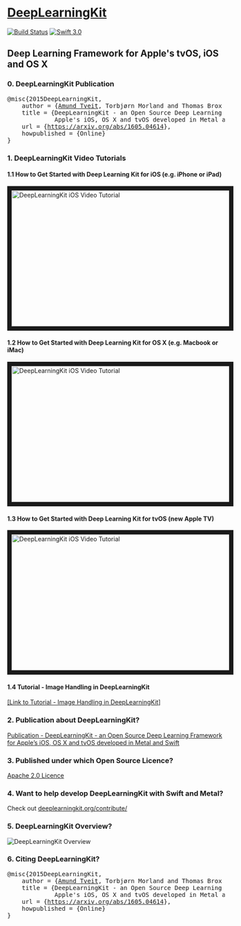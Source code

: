 # [DeepLearningKit](http://deeplearningkit.org)

[![Build Status](https://travis-ci.org/Allezxandre/DeepLearningKit.svg?branch=swift3)](https://travis-ci.org/Allezxandre/DeepLearningKit)
[![Swift 3.0](https://img.shields.io/badge/Swift-3.0-red.svg)](https://swift.org)

## Deep Learning Framework for Apple's tvOS, iOS and OS X

### 0. DeepLearningKit Publication
<pre>
@misc{2015DeepLearningKit,
    author = {<a href="https://amundtveit.com">Amund Tveit</a>, Torbjørn Morland and Thomas Brox Røst},
    title = {DeepLearningKit - an Open Source Deep Learning Framework for 
             Apple's iOS, OS X and tvOS developed in Metal and Swift}, 
    url = {<a href="https://arxiv.org/abs/1605.04614">https://arxiv.org/abs/1605.04614</a>},
    howpublished = {Online}
}
</pre>

### 1. DeepLearningKit Video Tutorials

#### 1.1 How to Get Started with Deep Learning Kit for iOS (e.g. iPhone or iPad)
<a href="http://www.youtube.com/watch?feature=player_embedded&v=i5FxMbcKFiw" target="_blank"><img src="http://img.youtube.com/vi/i5FxMbcKFiw/0.jpg" 
alt="DeepLearningKit iOS Video Tutorial" width="560" height="315" border="10" /></a>

#### 1.2 How to Get Started with Deep Learning Kit for OS X (e.g. Macbook or iMac)
<a href="http://www.youtube.com/watch?feature=player_embedded&v=fBAKLGYtK2o" target="_blank"><img src="http://img.youtube.com/vi/i5FxMbcKFiw/0.jpg" 
alt="DeepLearningKit iOS Video Tutorial" width="560" height="315" border="10" /></a>

#### 1.3 How to Get Started with Deep Learning Kit for tvOS (new Apple TV) 
<a href="http://www.youtube.com/watch?feature=player_embedded&v=2UZeVO1QvLI" target="_blank"><img src="http://img.youtube.com/vi/i5FxMbcKFiw/0.jpg" 
alt="DeepLearningKit iOS Video Tutorial" width="560" height="315" border="10" /></a>

#### 1.4 Tutorial - Image Handling in DeepLearningKit
<a href="http://deeplearningkit.org/tutorials-for-ios-os-x-and-tvos/tutorial-image-handling-in-deeplearningkit/">[Link to Tutorial - Image Handling in DeepLearningKit]</a>

### 2. Publication about DeepLearningKit?
[Publication - DeepLearningKit - an Open Source Deep Learning
Framework for Apple’s iOS, OS X and tvOS
developed in Metal and Swift](http://deeplearningkit.org/wp-content/uploads/2016/01/DeepLearningKitPaper.pdf)

### 3. Published under which Open Source Licence?
[Apache 2.0 Licence](https://github.com/DeepLearningKit/DeepLearningKit/blob/master/LICENSE)

### 4. Want to help develop DeepLearningKit with Swift and Metal?
Check out [deeplearningkit.org/contribute/](http://deeplearningkit.org/contribute/)

### 5. DeepLearningKit Overview?
![DeepLearningKit Overview](http://deeplearningkit.github.io/DeepLearningKit/imgs/deeplearningkitoverview.png)

### 6. Citing DeepLearningKit?
<pre>
@misc{2015DeepLearningKit,
    author = {<a href="https://deeplearning.education">Amund Tveit</a>, Torbjørn Morland and Thomas Brox Røst},
    title = {DeepLearningKit - an Open Source Deep Learning Framework for 
             Apple's iOS, OS X and tvOS developed in Metal and Swift}, 
    url = {<a href="https://arxiv.org/abs/1605.04614">https://arxiv.org/abs/1605.04614</a>},
    howpublished = {Online}
}
</pre>


